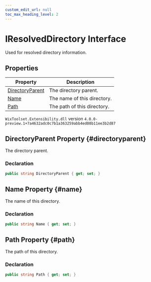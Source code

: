 ```yaml
---
custom_edit_url: null
toc_max_heading_level: 2
---
```

# IResolvedDirectory Interface
Used for resolved directory information.
## Properties
| Property | Description |
| ------ | ----------- |
| [DirectoryParent](#directoryparent) | The directory parent. |
| [Name](#name) | The name of this directory. |
| [Path](#path) | The path of this directory. |
`WixToolset.Extensibility.dll` version `4.0.0-preview.1+7a4632adc0c7b1a363259abb4ed08b11ee3b2d87`
## DirectoryParent Property {#directoryparent}
The directory parent.
### Declaration
```cs
public string DirectoryParent { get; set; } 
```
## Name Property {#name}
The name of this directory.
### Declaration
```cs
public string Name { get; set; } 
```
## Path Property {#path}
The path of this directory.
### Declaration
```cs
public string Path { get; set; } 
```
